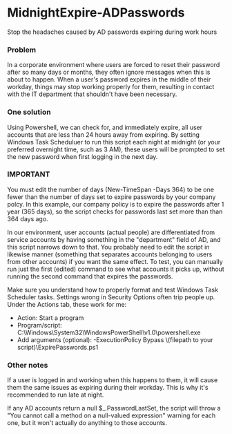 # MidnightExpire-ADPasswords

Stop the headaches caused by AD passwords expiring during work hours

### Problem

In a corporate environment where users are forced to reset their password after so many days or months, they often ignore messages when this is about to happen. When a user's password expires in the middle of their workday, things may stop working properly for them, resulting in contact with the IT department that shouldn't have been necessary.

### One solution

Using Powershell, we can check for, and immediately expire, all user accounts that are less than 24 hours away from expiring. By setting Windows Task Scheduluer to run this script each night at midnight (or your preferred overnight time, such as 3 AM), these users will be prompted to set the new password when first logging in the next day.

### IMPORTANT

You must edit the number of days (New-TimeSpan -Days 364) to be one fewer than the number of days set to expire passwords by your company polcy. In this example, our company policy is to expire the passwords after 1 year (365 days), so the script checks for passwords last set more than than 364 days ago.

In our environment, user accounts (actual people) are differentiated from service accounts by having something in the "department" field of AD, and this script narrows down to that. You probably need to edit the script in likewise manner (something that separates accounts belonging to users from other accounts) if you want the same effect. To test, you can manually run just the first (edited) command to see what accounts it picks up, without running the second command that expires the passwords.

Make sure you understand how to properly format and test Windows Task Scheduler tasks. Settings wrong in Security Options often trip people up.
Under the Actions tab, these work for me:

- Action: Start a program
- Program/script: C:\Windows\System32\WindowsPowerShell\v1.0\powershell.exe
- Add arguments (optional): -ExecutionPolicy Bypass \\\(filepath to your script)\ExpirePasswords.ps1

### Other notes

If a user is logged in and working when this happens to them, it will cause them the same issues as expiring during their workday. This is why it's recommended to run late at night.

If any AD accounts return a null $_.PasswordLastSet, the script will throw a "You cannot call a method on a null-valued expression" warning for each one, but it won't actually do anything to those accounts.
